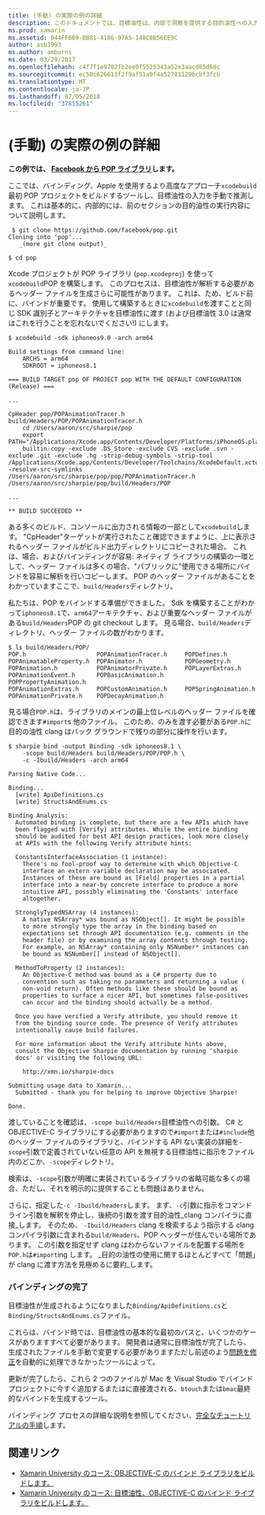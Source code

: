 ```yaml
---
title: (手動) の実際の例の詳細
description: このドキュメントでは、目標油性は、内部で洞察を提供する目的油性への入力としての xcodebuild 出力を使用する方法について説明します。
ms.prod: xamarin
ms.assetid: 044FF669-0B81-4186-97A5-148C8B56EE9C
author: asb3993
ms.author: amburns
ms.date: 03/29/2017
ms.openlocfilehash: c4f7f1e9702fb2ee0f5525343a52e3aacd85d68c
ms.sourcegitcommit: ec50c626613f2f9af51a9f4a52781129bcbf3fcb
ms.translationtype: MT
ms.contentlocale: ja-JP
ms.lasthandoff: 07/05/2018
ms.locfileid: "37855261"
---
```

# <a name="advanced-manual-real-world-example"></a>(手動) の実際の例の詳細

**この例では、 [Facebook から POP ライブラリ](https://github.com/facebook/pop)します。**

ここでは、バインディング、Apple を使用するより高度なアプローチ`xcodebuild`最初 POP プロジェクトをビルドするツールし、目標油性の入力を手動で推測します。 これは基本的に、内部的には、前のセクションの目的油性の実行内容について説明します。

```
 $ git clone https://github.com/facebook/pop.git
Cloning into 'pop'...
   _(more git clone output)_

$ cd pop
```

Xcode プロジェクトが POP ライブラリ (`pop.xcodeproj`) を使って`xcodebuild`POP を構築します。 このプロセスは、目標油性が解析する必要があるヘッダー ファイルを生成さらに可能性があります。 これは、ため、ビルド前に、バインドが重要です。 使用して構築するときに`xcodebuild`を渡すことと同じ SDK 識別子とアーキテクチャを目標油性に渡す (および目標油性 3.0 は通常はこれを行うことを忘れないでください!) にします。

```
$ xcodebuild -sdk iphoneos9.0 -arch arm64

Build settings from command line:
    ARCHS = arm64
    SDKROOT = iphoneos8.1
 
=== BUILD TARGET pop OF PROJECT pop WITH THE DEFAULT CONFIGURATION (Release) ===
 
...
 
CpHeader pop/POPAnimationTracer.h build/Headers/POP/POPAnimationTracer.h
    cd /Users/aaron/src/sharpie/pop
    export PATH="/Applications/Xcode.app/Contents/Developer/Platforms/iPhoneOS.platform/Developer/usr/bin:/Applications/Xcode.app/Contents/Developer/usr/bin:/Users/aaron/bin::/usr/local/bin:/usr/bin:/bin:/usr/sbin:/sbin:/opt/X11/bin:/usr/local/git/bin:/Users/aaron/.rvm/bin"
    builtin-copy -exclude .DS_Store -exclude CVS -exclude .svn -exclude .git -exclude .hg -strip-debug-symbols -strip-tool /Applications/Xcode.app/Contents/Developer/Toolchains/XcodeDefault.xctoolchain/usr/bin/strip -resolve-src-symlinks /Users/aaron/src/sharpie/pop/pop/POPAnimationTracer.h /Users/aaron/src/sharpie/pop/build/Headers/POP
 
...
 
** BUILD SUCCEEDED **
```

ある多くのビルド、コンソールに出力される情報の一部として`xcodebuild`します。 "CpHeader"ターゲットが実行されたこと確認できますように、上に表示されるヘッダー ファイルがビルド出力ディレクトリにコピーされた場合。 これは、場合、およびバインディングが容易: ネイティブ ライブラリの構築の一環として、ヘッダー ファイルは多くの場合、"パブリックに"使用できる場所にバインドを容易に解析を行いコピーします。 POP のヘッダー ファイルがあることをわかっていますここで、`build/Headers`ディレクトリ。

私たちは、POP をバインドする準備ができました。 Sdk を構築することがわかって`iphoneos8.1`で、`arm64`アーキテクチャ、および重要なヘッダー ファイルがある`build/Headers`POP の git checkout します。 見る場合、`build/Headers`ディレクトリ、ヘッダー ファイルの数がわかります。

```
$ ls build/Headers/POP/
POP.h                    POPAnimationTracer.h     POPDefines.h
POPAnimatableProperty.h  POPAnimator.h            POPGeometry.h
POPAnimation.h           POPAnimatorPrivate.h     POPLayerExtras.h
POPAnimationEvent.h      POPBasicAnimation.h      POPPropertyAnimation.h
POPAnimationExtras.h     POPCustomAnimation.h     POPSpringAnimation.h
POPAnimationPrivate.h    POPDecayAnimation.h
```

見る場合`POP.h`は、ライブラリのメインの最上位レベルのヘッダー ファイルを確認できます`#import`s 他のファイル。 このため、のみを渡す必要がある`POP.h`に目的の油性 clang はバック グラウンドで残りの部分に操作を行います。

```
$ sharpie bind -output Binding -sdk iphoneos8.1 \
    -scope build/Headers build/Headers/POP/POP.h \
    -c -Ibuild/Headers -arch arm64

Parsing Native Code...

Binding...
  [write] ApiDefinitions.cs
  [write] StructsAndEnums.cs

Binding Analysis:
  Automated binding is complete, but there are a few APIs which have
  been flagged with [Verify] attributes. While the entire binding
  should be audited for best API design practices, look more closely
  at APIs with the following Verify attribute hints:

  ConstantsInterfaceAssociation (1 instance):
    There's no fool-proof way to determine with which Objective-C
    interface an extern variable declaration may be associated.
    Instances of these are bound as [Field] properties in a partial
    interface into a near-by concrete interface to produce a more
    intuitive API, possibly eliminating the 'Constants' interface
    altogether.

  StronglyTypedNSArray (4 instances):
    A native NSArray* was bound as NSObject[]. It might be possible
    to more strongly type the array in the binding based on
    expectations set through API documentation (e.g. comments in the
    header file) or by examining the array contents through testing.
    For example, an NSArray* containing only NSNumber* instances can
    be bound as NSNumber[] instead of NSObject[].

  MethodToProperty (2 instances):
    An Objective-C method was bound as a C# property due to
    convention such as taking no parameters and returning a value (
    non-void return). Often methods like these should be bound as
    properties to surface a nicer API, but sometimes false-positives
    can occur and the binding should actually be a method.

  Once you have verified a Verify attribute, you should remove it
  from the binding source code. The presence of Verify attributes
  intentionally cause build failures.

  For more information about the Verify attribute hints above,
  consult the Objective Sharpie documentation by running 'sharpie
  docs' or visiting the following URL:

    http://xmn.io/sharpie-docs

Submitting usage data to Xamarin...
  Submitted - thank you for helping to improve Objective Sharpie!

Done.
```

渡していることを確認は、`-scope build/Headers`目標油性への引数。 C# と OBJECTIVE-C ライブラリにする必要がありますので`#import`または`#include`他のヘッダー ファイルのライブラリと、バインドする API ない実装の詳細を`-scope`引数で定義されていない任意の API を無視する目標油性に指示をファイル内のどこか、`-scope`ディレクトリ。

検索は、`-scope`引数が明確に実装されているライブラリの省略可能な多くの場合、ただし、それを明示的に提供することも問題はありません。

さらに、指定した`-c -Ibuild/headers`します。 まず、`-c`引数に指示をコマンドライン引数を解釈を停止し、後続の引数を渡す目的油性_clang コンパイラに直接_します。 そのため、 `-Ibuild/Headers` clang を検索するよう指示する clang コンパイラ引数に含まれる`build/Headers`、POP ヘッダーが住んでいる場所であります。 この引数を指定せず clang はわからないファイルを配置する場所を`POP.h`は`#import`ing します。 _目的の油性の使用に関するほとんどすべて「問題」が clang に渡す方法を見極めるに要約_します。

### <a name="completing-the-binding"></a>バインディングの完了

目標油性が生成されるようになりました`Binding/ApiDefinitions.cs`と`Binding/StructsAndEnums.cs`ファイル。

これらは、バインド時では、目標油性の基本的な最初のパスと、いくつかのケースがありますすべて必要があります。 開発者は通常に目標油性が完了したら、生成されたファイルを手動で変更する必要がありますただし前述のよう[問題を修正](~/cross-platform/macios/binding/objective-sharpie/platform/apidefinitions-structsandenums.md)を自動的に処理できなかったツールによって。

更新が完了したら、これら 2 つのファイルが Mac を Visual Studio でバインド プロジェクトに今すぐ追加するまたはに直接渡される、`btouch`または`bmac`最終的なバインドを生成するツール。

バインディング プロセスの詳細な説明を参照してください、[完全なチュートリアルの手順](~/ios/platform/binding-objective-c/walkthrough.md)します。

## <a name="related-links"></a>関連リンク

- [Xamarin University のコース: OBJECTIVE-C のバインド ライブラリをビルドします。](https://university.xamarin.com/classes/track/all#building-an-objective-c-bindings-library)
- [Xamarin University のコース: 目標油性、OBJECTIVE-C のバインド ライブラリをビルドします。](https://university.xamarin.com/classes/track/all#build-an-objective-c-bindings-library-with-objective-sharpie)
